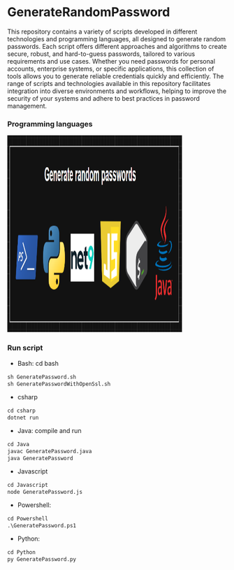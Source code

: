 # GenerateRandomPassword
This repository contains a variety of scripts developed in different technologies and programming languages, all designed to generate random passwords. Each script offers different approaches and algorithms to create secure, robust, and hard-to-guess passwords, tailored to various requirements and use cases. Whether you need passwords for personal accounts, enterprise systems, or specific applications, this collection of tools allows you to generate reliable credentials quickly and efficiently. The range of scripts and technologies available in this repository facilitates integration into diverse environments and workflows, helping to improve the security of your systems and adhere to best practices in password management.


### Programming languages
<img src="diagram.png" alt="Diagram" width="400" height="450">

### Run script
- Bash: cd bash
```
sh GeneratePassword.sh
sh GeneratePasswordWithOpenSsl.sh
```

- csharp
```
cd csharp
dotnet run
```

- Java: compile and run
```
cd Java
javac GeneratePassword.java
java GeneratePassword
```

- Javascript
```
cd Javascript
node GeneratePassword.js
```

- Powershell:
```
cd Powershell
.\GeneratePassword.ps1
```

- Python:
```
cd Python
py GeneratePassword.py
```
